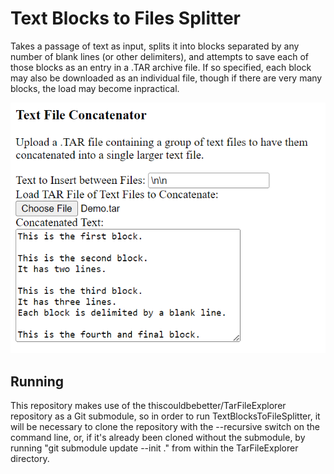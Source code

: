 Text Blocks to Files Splitter
=============================

Takes a passage of text as input, splits it into blocks separated
by any number of blank lines (or other delimiters), and attempts
to save each of those blocks as an entry in a .TAR archive file.
If so specified, each block may also be downloaded as an individual file,
though if there are very many blocks, the load may become inpractical.

<img src="Screenshot.png" />


Running
-------

This repository makes use of the thiscouldbebetter/TarFileExplorer repository
as a Git submodule, so in order to run TextBlocksToFileSplitter,
it will be necessary to clone the repository with the --recursive switch
on the command line, or, if it's already been cloned without the submodule,
by running "git submodule update --init ." from within the TarFileExplorer
directory.